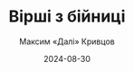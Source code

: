 ---
layout: default
modal-id: 66
date: 2024-08-30
title: Вірші з бійниці
author: Максим «Далі» Кривцов
author_label: Автор
img: virshi-z-bijnytsi-maksym-kryvtsov.jpg
project-date: 2023
category: Поезія, російсько-українська війна
status: available
description: "Прочитайте ці вірші. Побудьте поруч. Зіпріться на обвалену стіну. Подихайте сирістю й порохом. Послухайте, як співають птахи на початку весни і працює ворожа техніка на дванадцяту годину. А тоді підійдіть до бійниці — й дивіться.
Як курява ковтає будинки. Як рвуться сталеві нитки снарядів. Як стираються вулиці, наче коректором. Як пострибунчик сонця падає додолу. Як вигинається трава після того, як по ній пройшла група піхотинців. Як дідусь тягне велосипед і зникає в тумані. Мусимо побачити дерева і гори, сніги і ріки, любов. І дихати, бо це сьогодні розкіш.
Покажіть собі себе. Те, скільки цукру ви кидаєте собі в чай. Як смажите картоплю. Як жмуритесь від сонця. Як високо закачуєте шкарпетки. Чи зіжмакуєте паперовий стаканчик перед тим, як кинути його до смітника. Ця бійниця широка. І вона — лише ваша. Варто тільки зазирнути.
Не бійтеся."
---